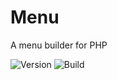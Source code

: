 # Menu

A menu builder for PHP


![Version](http://img.shields.io/packagist/v/lavary/menu.svg?style=flat-square)
![Build](http://img.shields.io/travis/lavary/menu.svg?style=flat-square)
